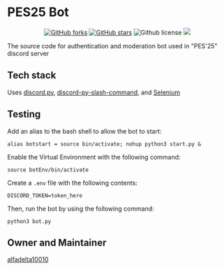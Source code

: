 # PES25 Bot

<p align="center">
    <a href="https://github.com/acmpesuecc/pesu-bot-2025/issues" alt="issues">
    <img alt="GitHub forks" src="https://img.shields.io/github/issues/alfadelta10010/pesu-bot-2025"></a>
    <a href="https://github.com/acmpesuecc/pesu-bot-2025/stargazers" alt="Stars">
    <img alt="GitHub stars" src="https://img.shields.io/github/stars/acmpesuecc/pesu-bot-2025"></a>
    <img alt="Github license" src="https://img.shields.io/github/license/acmpesuecc/pesu-bot-2025"></a>
    <a href="https://github.com/acmpesuecc/pesu-bot-2025/contributors" alt="Contributors">
    <img src="https://img.shields.io/github/contributors/acmpesuecc/pesu-bot-2025"/></a>
</p>

The source code for authentication and moderation bot used in "PES'25" discord server

## Tech stack

Uses [discord.py](https://github.com/Rapptz/discord.py), [discord-py-slash-command](https://pypi.org/project/discord-py-slash-command/), and [Selenium](https://pypi.org/project/selenium/)

## Testing

Add an alias to the bash shell to allow the bot to start:

` alias botstart = source bin/activate; nohup python3 start.py & `

Enable the Virtual Environment with the following command:

`source botEnv/bin/activate`

Create a `.env` file with the following contents:

`DISCORD_TOKEN=token_here`

Then, run the bot by using the following command:

`python3 bot.py`

## Owner and Maintainer

[alfadelta10010](https://github.com/alfadelta10010)
